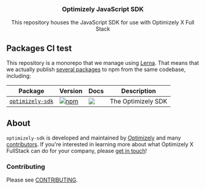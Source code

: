 <h3 align="center">
  Optimizely JavaScript SDK
</h3>

<p align="center">
  This repository houses the JavaScript SDK for use with Optimizely X Full Stack
</p>

## Packages CI test

This repository is a monorepo that we manage using [Lerna](https://github.com/lerna/lerna). That means that we actually publish [several packages](/packages) to npm from the same codebase, including:

| Package                                                | Version                                                                                                                                   | Docs                                                                                                                                                                                                                                                                          | Description                                                                        |
| ------------------------------------------------------ | ----------------------------------------------------------------------------------------------------------------------------------------- | ----------------------------------------------------------------------------------------------------------------------------------------------------------------------------------------------------------------------------------------------------------------------------- | ---------------------------------------------------------------------------------- |
| [`optimizely-sdk`](/packages/optimizely-sdk)               | [![npm](https://img.shields.io/npm/v/optimizely-sdk.svg?style=flat-square)](https://npmjs.com/package/@optimizely/optimizely-sdk)                     | [![](https://img.shields.io/badge/API%20Docs-site-green.svg?style=flat-square)](https://developers.optimizely.com/x/solutions/sdks/reference/?language=javascript)           | The Optimizely SDK                                                                                                  |

## About

`optimizely-sdk` is developed and maintained by [Optimizely](https://optimizely.com) and many [contributors](https://github.com/optimizely/javascript-sdk/graphs/contributors). If you're interested in learning more about what Optimizely X FullStack can do for your company, please [get in touch](mailto:eng@optimizely.com)!


### Contributing

Please see [CONTRIBUTING](CONTRIBUTING.md).

